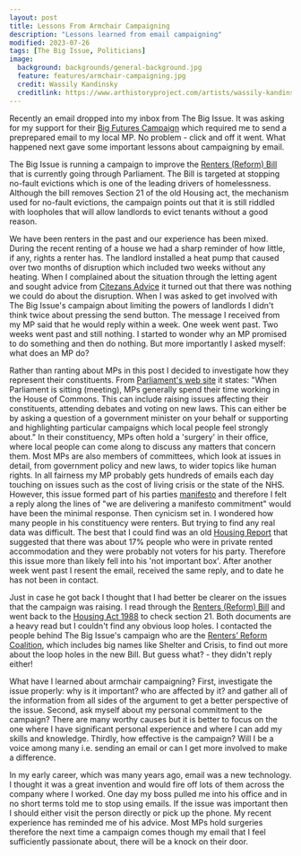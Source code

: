 ```yaml
---
layout: post
title: Lessons From Armchair Campaigning
description: "Lessons learned from email campaigning"
modified: 2023-07-26
tags: [The Big Issue, Politicians]
image:
  background: backgrounds/general-background.jpg
  feature: features/armchair-campaigning.jpg
  credit: Wassily Kandinsky
  creditlink: https://www.arthistoryproject.com/artists/wassily-kandinsky/on-white-ii/
---
```

Recently an email dropped into my inbox from The Big Issue. It was asking for my support for their [Big Futures Campaign](https://www.bigissue.com/campaigns/big-futures/) which required me to send a preprepared  email to my local MP. No problem - click and off it went. What happened next gave some important lessons about campaigning by email.

The Big Issue is running a campaign to improve the [Renters (Reform) Bill](https://bills.parliament.uk/bills/3462) that is currently going through Parliament.   The Bill is targeted at stopping no-fault evictions which is one of the leading drivers of homelessness. Although the bill removes Section 21 of the old Housing act, the mechanism used for no-fault evictions, the campaign points out that it is still riddled with loopholes that will allow landlords to evict tenants without a good reason.

We have been renters in the past and our experience has been mixed. During the recent renting of a house we had a sharp reminder of how little, if any, rights a renter has. The landlord installed a heat pump that caused over two months of disruption which included two weeks without any heating. When I complained about the situation through the letting agent and sought advice from [Citezans Advice](https://www.citizensadvice.org.uk/) it turned out that there was nothing we could do about the disruption. When I was asked to get involved with The Big Issue's campaign about limiting the powers of landlords I didn't think twice about pressing the send button. The message I received from my MP said that he would reply within a week. One week went past. Two weeks went past and still nothing.  I started to wonder why an MP promised to do something and then do nothing. But more importantly I asked myself: what does an MP do?

Rather than ranting about MPs in this post I decided to investigate how they represent their constituents. From [Parliament's web site](https://www.parliament.uk/about/mps-and-lords/members/mps/) it states: "When Parliament is sitting (meeting), MPs generally spend their time working in the House of Commons. This can include raising issues affecting their constituents, attending debates and voting on new laws. This can either be by asking a question of a government minister on your behalf or supporting and highlighting particular campaigns which local people feel strongly about." In their constituency, MPs often hold a 'surgery' in their office, where local people can come along to discuss any matters that concern them. Most MPs are also members of committees, which look at issues in detail, from government policy and new laws, to wider topics like human rights. In all fairness my MP probably gets hundreds of emails each day touching on issues such as the cost of living crisis or the state of the NHS. However, this issue formed part of his parties
[manifesto](https://www.kelly4rochesterandstrood.com/sites/www.kelly4rochesterandstrood.com/files/2019-11/Conservative%202019%20Manifesto.pdf) and therefore I felt a reply along the lines of "we are delivering a manifesto commitment" would have been the minimal response. Then cynicism set in.  I wondered how many people in his constituency were renters. But trying to find any real data was difficult. The best that I could find was an old [Housing Report](https://www.bridport-tc.gov.uk/wp-content/uploads/2019/04/SHMA-part-2-July-2014.pdf) that suggested that there was about 17% people who were in private rented accommodation and they were probably not voters for his party. Therefore this issue more than likely fell into his 'not important box'. After another week went past I resent the email, received the same reply, and to date he has not been in contact.

Just in case he got back I thought that I had better be clearer on the issues that the campaign was raising. I read through the [Renters (Reform) Bill](https://bills.parliament.uk/bills/3462) and went back to the [Housing Act 1988](https://www.legislation.gov.uk/ukpga/1988/50/section/21) to check section 21. Both documents are a heavy read but I couldn't find any obvious loop holes. I contacted the people behind The Big Issue's campaign who are the [Renters’ Reform Coalition](https://rentersreformcoalition.co.uk/), which includes big names like Shelter and Crisis, to find out more about the loop holes in the new Bill. But guess what? - they didn't reply either!

What have I learned about armchair campaigning? First, investigate the issue properly: why is it important? who are affected by it? and gather all of the information from all sides of the argument to get a better perspective of the issue. Second, ask myself about my personal commitment to the campaign? There are many worthy causes but it is better to focus on the one where I have significant personal experience and where I can add my skills and knowledge.  Thirdly, how effective is the campaign? Will I be a voice among many i.e. sending an email or can I get more involved to make a difference.

In my early career, which was many years ago, email was a new technology. I thought it was a great invention and would fire off lots of them across the company where I worked. One day my boss pulled me into his office and in no short terms told me to stop using emails. If the issue was important then I should either visit the person directly or pick up the phone. My recent experience has reminded me of his advice. Most MPs hold surgeries therefore the next time a campaign comes though my email that I feel sufficiently passionate about, there will be a knock on their door.
